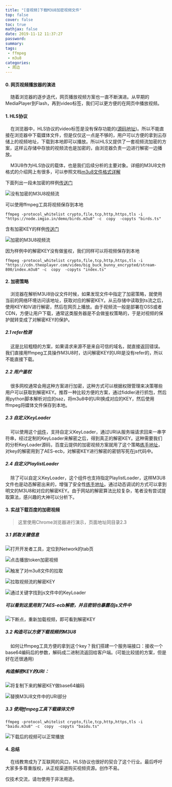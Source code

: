 ```yaml
---
title: "[音视频]下载M3U8加密视频文件"
top: false
cover: false
toc: true
mathjax: false
date: 2019-11-12 11:37:27
password:
summary:
tags:
 - ffmpeg
 - m3u8
categories:
 - 周边
---
```


#### 0. 网页视频播放器的演进

&nbsp;&nbsp;&nbsp;&nbsp;随着浏览器的逐步迭代，网页播放视频方案也一直不断演进。从早期的MediaPlayer到Flash，再到video标签，我们可以更方便的在网页中播放视频。


#### 1. HLS协议

&nbsp;&nbsp;&nbsp;&nbsp;在浏览器中，HLS协议的video标签是没有保存功能的([源码地址](https://cs.chromium.org/chromium/src/third_party/blink/renderer/core/html/media/html_media_element.cc?rcl=a0829135f51b120470ab845efc586058d1d96d57&l=1996))。所以不能直接在浏览器中下载媒体文件，但是仅仅这一点是不够的，用户可以方便的拿到云存储上的视频地址，下载到本地即可以播放。所以HLS又提供了一套视频流加密的方案，这样云存储中存放的视频流也是加密的，由浏览器负责一边进行解密一边播放。

&nbsp;&nbsp;&nbsp;&nbsp;M3U8作为HLS协议的载体，也是我们后续分析的主要对象。详细的M3U8文件格式的介绍网上有很多，可以参照文档[m3u8文件格式详解](https://www.jianshu.com/p/e97f6555a070)

下面列出一段未加密的样例[传送门](https://node.imgio.in/demo/birds.m3u8)

![没有加密的M3U8视频流](1.png)

可以使用ffmpeg工具将视频保存到本地

```shell
ffmpeg -protocol_whitelist crypto,file,tcp,http,https,tls -i "https://node.imgio.in/demo/birds.m3u8" -c  copy  -copyts "birds.ts"
```

含有加密KEY的样例[传送门](https://cdn.theoplayer.com/video/big_buck_bunny_encrypted/stream-800/index.m3u8)

![加密的M3U8视频流](2.png)

因为样例中的解密KEY没有做鉴权，我们同样可以将视频保存到本地

```shell
ffmpeg -protocol_whitelist crypto,file,tcp,http,https,tls -i "https://cdn.theoplayer.com/video/big_buck_bunny_encrypted/stream-800/index.m3u8" -c  copy  -copyts "index.ts"
```


#### 2. 加密策略

&nbsp;&nbsp;&nbsp;&nbsp;浏览器在解析M3U8协议文件时候，如果发现文件中指定了加密策略，就使用当前的网络环境访问该地址，获取对应的解密KEY。从云存储中读取到ts流之后，使用KEY和IV进行解密，然后在网页上播放。由于视频流一般是部署在OSS或者CDN，方便让用户下载，通常这类服务器是不会做鉴权策略的，于是对视频的保护就转变成了对解密KEY的保护。

##### 2.1 refer检测

&nbsp;&nbsp;&nbsp;&nbsp;这是比较粗糙的方案，如果请求来源不是来自可信的域名，就直接返回错误。我们直接用ffmpeg工具操作M3U8时，访问解密KEY的URI是没有refer的，所以不能直接下载。

##### 2.2 用户鉴权

&nbsp;&nbsp;&nbsp;&nbsp;很多网校通常会用这种方案进行加密，这种方式可以根据权限管理来决策哪些用户可以获取到解密KEY。推荐一种比较方便的方案，通过fiddler进行抓包，然后用python脚本解析对应的saz，将m3u8中的URI换成对应的KEY，然后使用ffmpeg将媒体文件保存到本地。

##### 2.3 自定义KeyLoader

&nbsp;&nbsp;&nbsp;&nbsp;可以使用这个[组件](https://github.com/video-dev/hls.js)，支持自定义KeyLoader，通过URI从服务端请求回来一串字符串，经过定制的KeyLoader来解密之后，得到真正的解密KEY。这种需要我们的分析KeyLoader源码，百度云提供的加密视频方案就用了这个策略[练手地址](http://cyberplayer.bcelive.com/demo/new/index.html)，对key的解密用到了AES-ecb，对解密KEY进行解密的密钥写死在js代码中。

##### 2.4 自定义PlaylistLoader

&nbsp;&nbsp;&nbsp;&nbsp;除了可以自定义KeyLoader，这个组件也支持指定PlaylistLoader，这样M3U8文件也是动态解密出来的，增强了安全性[练手地址](https://coding.imooc.com/class/321.html)。通过动态调试的方式可以拿到明文的M3U8和对应的解密KEY。由于网站的解密算法比较复杂，笔者没有尝试提取算法，感兴趣的大神可以分析下。

#### 3. 实战下载百度的加密视频

> 这里使用Chrome浏览器进行演示，页面地址同目录2.3

##### 3.1 抓取关键信息

![打开开发者工具，定位到Network的tab页](3.png)

![点击播放token加密视频](4.png)

![触发了对m3u8文件的拉取](5.png)

![拉取视频流的解密KEY](6.png)

![通过关键字找到js文件中的KeyLoader](7.png)

##### 可以看到这里用到了AES-ecb解密，并且密钥也暴露在js文件中

![下断点，重新加载视频，即可看到解密KEY](8.png)

##### 3.2 构造可以方便下载视频的M3U8

&nbsp;&nbsp;&nbsp;&nbsp;如何让ffmpeg工具方便的拿到这个key？我们搭建一个服务端接口：接收一个base64编码后的参数，解码成二进制流返回给客户端。(可能比较搓的方案，但是好在还很通用)

##### 构造解密KEY的URI：

![将复制下来的解密KEY做base64编码](9.png)

![替换M3U8文件中的URI部分](10.png)

##### 3.3 使用ffmpeg工具下载媒体文件

```shell
ffmpeg -protocol_whitelist crypto,file,tcp,http,https,tls -i "baidu.m3u8" -c  copy  -copyts "baidu.ts"
```

![下载后的视频可以正常播放](11.png)

#### 4. 总结

&nbsp;&nbsp;&nbsp;&nbsp;在线教育成为了互联网的风口，HLS协议也很好的契合了这个行业。最后呼吁大家多多尊重版权，从正规渠道购买视频资源。创作不易。



仅技术交流，请勿使用于非法用途。
